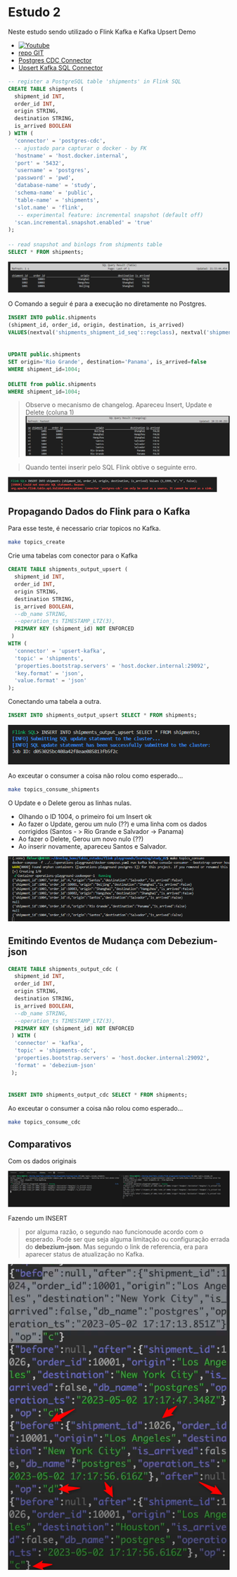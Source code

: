 # Estudo 2

Neste estudo sendo utilizado o Flink Kafka e Kafka Upsert Demo

- [![Youtube](https://img.youtube.com/vi/1ezf3OyLz3w/mqdefault.jpg)](https://youtu.be/1ezf3OyLz3w)
- [repo GIT](https://github.com/decodableco/examples/tree/main/flink-learn/2-kafka-upsert)
- [Postgres CDC Connector](https://nightlies.apache.org/flink/flink-cdc-docs-release-3.1/docs/connectors/flink-sources/postgres-cdc/)
- [Upsert Kafka SQL Connector](https://nightlies.apache.org/flink/flink-docs-master/docs/connectors/table/upsert-kafka/)



```sql
-- register a PostgreSQL table 'shipments' in Flink SQL
CREATE TABLE shipments (
  shipment_id INT,
  order_id INT,
  origin STRING,
  destination STRING,
  is_arrived BOOLEAN
) WITH (
  'connector' = 'postgres-cdc',
  -- ajustado para capturar o docker - by FK
  'hostname' = 'host.docker.internal',
  'port' = '5432',
  'username' = 'postgres',
  'password' = 'pwd',
  'database-name' = 'study',
  'schema-name' = 'public',
  'table-name' = 'shipments',
  'slot.name' = 'flink',
   -- experimental feature: incremental snapshot (default off)
  'scan.incremental.snapshot.enabled' = 'true'
);

-- read snapshot and binlogs from shipments table
SELECT * FROM shipments;
```
![alt text](img/image-5.png)


O Comando a seguir é para a execução no diretamente no Postgres.
```sql
INSERT INTO public.shipments
(shipment_id, order_id, origin, destination, is_arrived)
VALUES(nextval('shipments_shipment_id_seq'::regclass), nextval('shipments_order_id_seq'::regclass), 'Santos', 'Salvador', false);


UPDATE public.shipments
SET origin='Rio Grande', destination='Panama', is_arrived=false
WHERE shipment_id=1004;

DELETE from public.shipments
WHERE shipment_id=1004;
```

> Observe o mecanismo de changelog. Apareceu Insert, Update e Delete (coluna 1)
![alt text](img/image-2.png)


> Quando tentei inserir pelo SQL Flink obtive o seguinte erro.

![alt text](img/image.png)

## Propagando Dados do Flink para o Kafka

Para esse teste, é necessario criar topicos no Kafka.
```bash
make topics_create
```

Crie uma tabelas com conector para o Kafka

```sql
CREATE TABLE shipments_output_upsert (
  shipment_id INT,
  order_id INT,
  origin STRING,
  destination STRING,
  is_arrived BOOLEAN,
  --db_name STRING,
  --operation_ts TIMESTAMP_LTZ(3),
  PRIMARY KEY (shipment_id) NOT ENFORCED
 )
WITH (
  'connector' = 'upsert-kafka',
  'topic' = 'shipments',
  'properties.bootstrap.servers' = 'host.docker.internal:29092',
  'key.format' = 'json', 
  'value.format' = 'json'
);

```

Conectando uma tabela a outra.

```sql
INSERT INTO shipments_output_upsert SELECT * FROM shipments;
```
![alt text](img/image-3.png)

Ao exceutar o consumer a coisa não rolou como esperado...
```bash
make topics_consume_shipments
```
O Update e o Delete gerou as linhas nulas. 
 - Olhando o ID 1004, o primeiro foi um Insert ok
 - Ao fazer o Update, gerou um nulo (??) e uma linha com os dados corrigidos (Santos - > Rio Grande e Salvador -> Panama)
 - Ao fazer o Delete, Gerou um novo nulo (??)
 - Ao inserir novamente, apareceu Santos e Salvador.

![alt text](img/image-4.png)


## Emitindo Eventos de Mudança com Debezium-json
```sql
CREATE TABLE shipments_output_cdc (
  shipment_id INT,
  order_id INT,
  origin STRING,
  destination STRING,
  is_arrived BOOLEAN,
  --db_name STRING,
  --operation_ts TIMESTAMP_LTZ(3),
  PRIMARY KEY (shipment_id) NOT ENFORCED
 ) WITH (
  'connector' = 'kafka',
  'topic' = 'shipments-cdc',
  'properties.bootstrap.servers' = 'host.docker.internal:29092',
  'format' = 'debezium-json'
 );


INSERT INTO shipments_output_cdc SELECT * FROM shipments;
```


Ao exceutar o consumer a coisa não rolou como esperado...
```bash
make topics_consume_cdc
```

## Comparativos

Com os dados originais

![alt text](img/image-1.png)

Fazendo um INSERT


> por alguma razão, o segundo nao funcionoude acordo com o esperado. Pode ser que seja alguma limitação ou configuração errada do **debezium-json**. Mas segundo o link de referencia, era para aparecer status de atualização no Kafka.

![alt text](img/image-6.png)